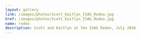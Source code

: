 ```yaml
---
layout: gallery
link: /images/photos/Scott_Kaitlyn_ISAG_Rodeo.jpg
href: /images/photos/Scott_Kaitlyn_ISAG_Rodeo.jpg
name: rodeo 
description: Scott and Kaitlyn at the ISAG Rodeo, July 2016
---
```


